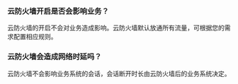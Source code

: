 ### 云防火墙开启是否会影响业务？
云防火墙的开启不会对业务造成影响。云防火墙默认放通所有流量，可根据您的需求配置相应规则。

### 云防火墙会造成网络时延吗？
云防火墙不会影响业务系统的会话，会话断开时长由云防火墙后的业务系统决定。
